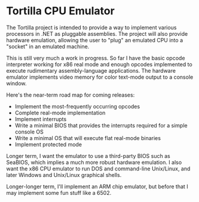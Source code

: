 # Tortilla CPU Emulator

The Tortilla project is intended to provide a way to implement various processors in .NET as pluggable assemblies. The project will also provide hardware emulation, allowing the user to "plug" an emulated CPU into a "socket" in an emulated machine.

This is still very much a work in progress. So far I have the basic opcode interpreter working for x86 real mode and enough opcodes implemented to execute rudimentary assembly-language applications. The hardware emulator implements video memory for color text-mode output to a console window.

Here's the near-term road map for coming releases:

* Implement the most-frequently occurring opcodes
* Complete real-mode implementation
* Implement interrupts
* Write a minimal BIOS that provides the interrupts required for a simple console OS
* Write a minimal OS that will execute flat real-mode binaries
* Implement protected mode

Longer term, I want the emulator to use a third-party BIOS such as SeaBIOS, which implies a much more robust hardware emulation. I also want the x86 CPU emulator to run DOS and command-line Unix/Linux, and later Windows and Unix/Linux graphical shells.

Longer-longer term, I'll implement an ARM chip emulator, but before that I may implement some fun stuff like a 6502.
